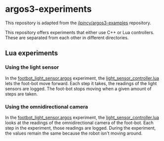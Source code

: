 # argos3-experiments

This repository is adapted from the [ilpincy/argos3-examples][1] repository. 

This repository offers experiments that either use C++ or Lua controllers. 
These are separated from each other in different directories.

## Lua experiments

### Using the light sensor

In the [footbot_light_sensor.argos][lua_fb_light_exper] experiment, 
the [light_sensor_controller.lua][lua_fb_light_contr] lets the foot-bot move forward.
Each step it takes, the readings of the light sensors are logged.
The foot-bot stops moving when a given amount of steps are taken.

### Using the omnidirectional camera

In the [footbot_light_sensor.argos][lua_fb_omni_camera_exper] experiment, 
the [light_sensor_controller.lua][lua_fb_omni_camera_contr] looks at the readings
of the omnidirectional camera of the foot-bot.
Each step in the experiment, those readings are logged.
During the experiment, the values remain the same because the robot isn't 
moving around.

[1]: https://github.com/ilpincy/argos3-examples

[lua_fb_light_exper]: https://github.com/EMerckx/argos3-experiments/blob/master/lua_experiments/footbot_light_sensor.argos
[lua_fb_light_contr]: https://github.com/EMerckx/argos3-experiments/blob/master/lua_controllers/light_sensor_controller.lua

[lua_fb_omni_camera_exper]: https://github.com/EMerckx/argos3-experiments/blob/master/lua_experiments/footbot_omni_camera.argos
[lua_fb_omni_camera_contr]: https://github.com/EMerckx/argos3-experiments/blob/master/lua_controllers/omni_camera_controller.lua
